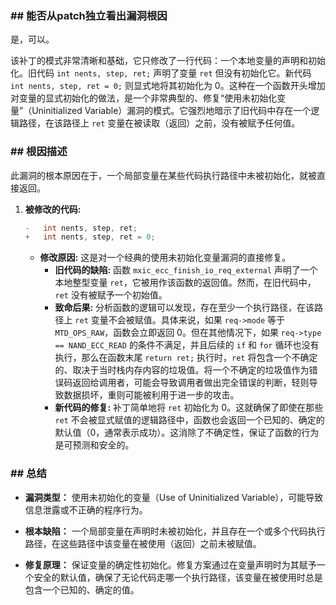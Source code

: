 ### **## 能否从patch独立看出漏洞根因**
是，可以。

该补丁的模式非常清晰和基础，它只修改了一行代码：一个本地变量的声明和初始化。旧代码 `int nents, step, ret;` 声明了变量 `ret` 但没有初始化它。新代码 `int nents, step, ret = 0;` 则显式地将其初始化为 0。这种在一个函数开头增加对变量的显式初始化的做法，是一个非常典型的、修复“使用未初始化变量”（Uninitialized Variable）漏洞的模式。它强烈地暗示了旧代码中存在一个逻辑路径，在该路径上 `ret` 变量在被读取（返回）之前，没有被赋予任何值。

### **## 根因描述**

此漏洞的根本原因在于，一个局部变量在某些代码执行路径中未被初始化，就被直接返回。

1.  **被修改的代码:**
    ```c
    -	int nents, step, ret;
    +	int nents, step, ret = 0;
    ```
    *   **修改原因:** 这是对一个经典的使用未初始化变量漏洞的直接修复。
        *   **旧代码的缺陷:** 函数 `mxic_ecc_finish_io_req_external` 声明了一个本地整型变量 `ret`，它被用作该函数的返回值。然而，在旧代码中，`ret` 没有被赋予一个初始值。
        *   **致命后果:** 分析函数的逻辑可以发现，存在至少一个执行路径，在该路径上 `ret` 变量不会被赋值。具体来说，如果 `req->mode` 等于 `MTD_OPS_RAW`，函数会立即返回 0。但在其他情况下，如果 `req->type == NAND_ECC_READ` 的条件不满足，并且后续的 `if` 和 `for` 循环也没有执行，那么在函数末尾 `return ret;` 执行时，`ret` 将包含一个不确定的、取决于当时栈内存内容的垃圾值。将一个不确定的垃圾值作为错误码返回给调用者，可能会导致调用者做出完全错误的判断，轻则导致数据损坏，重则可能被利用于进一步的攻击。
        *   **新代码的修复:** 补丁简单地将 `ret` 初始化为 0。这就确保了即使在那些 `ret` 不会被显式赋值的逻辑路径中，函数也会返回一个已知的、确定的默认值（0，通常表示成功）。这消除了不确定性，保证了函数的行为是可预测和安全的。

### **## 总结**

*   **漏洞类型：**
    使用未初始化的变量（Use of Uninitialized Variable），可能导致信息泄露或不正确的程序行为。

*   **根本缺陷：**
    一个局部变量在声明时未被初始化，并且存在一个或多个代码执行路径，在这些路径中该变量在被使用（返回）之前未被赋值。

*   **修复原理：**
    保证变量的确定性初始化。修复方案通过在变量声明时为其赋予一个安全的默认值，确保了无论代码走哪一个执行路径，该变量在被使用时总是包含一个已知的、确定的值。